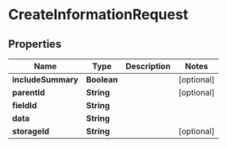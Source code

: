 
# CreateInformationRequest

## Properties
Name | Type | Description | Notes
------------ | ------------- | ------------- | -------------
**includeSummary** | **Boolean** |  |  [optional]
**parentId** | **String** |  |  [optional]
**fieldId** | **String** |  | 
**data** | **String** |  | 
**storageId** | **String** |  |  [optional]



